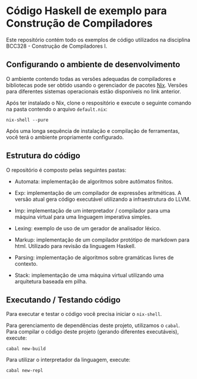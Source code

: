 Código Haskell de exemplo para Construção de Compiladores
==========================================================================

Este repositório contém todo os exemplos de código utilizados na disciplina 
BCC328 - Construção de Compiladores I.


Configurando o ambiente de desenvolvimento
----------------------------------------------

O ambiente contendo todas as versões adequadas de compiladores e bibliotecas
pode ser obtido usando o gerenciador de pacotes [Nix](https://nixos.org/download).
Versões para diferentes sistemas operacionais estão disponíveis no link 
anterior.

Após ter instalado o Nix, clone o respositório e execute o seguinte comando na 
pasta contendo o arquivo `default.nix`:

```
nix-shell --pure
```

Após uma longa sequência de instalação e compilação de ferramentas, você terá 
o ambiente propriamente configurado.


Estrutura do código
---------------------

O repositório é composto pelas seguintes pastas:

- Automata: implementação de algoritmos sobre autômatos finitos.

- Exp: implementação de um compilador de expressões aritméticas. A versão atual 
  gera código executável utilizando a infraestrutura do LLVM.

- Imp: implementação de um interpretador / compilador para uma máquina virtual 
  para uma linguagem imperativa simples.

- Lexing: exemplo de uso de um gerador de analisador léxico.

- Markup: implementação de um compilador protótipo de markdown para html. Utilizado
  para revisão da linguagem Haskell.

- Parsing: implementação de algoritmos sobre gramáticas livres de contexto.

- Stack: implementação de uma máquina virtual utilizando uma arquitetura baseada 
  em pilha.


Executando / Testando código
-------------------------------

Para executar e testar o código você precisa iniciar o `nix-shell`.

Para gerenciamento de dependências deste projeto, utilizamos o `cabal`. Para compilar 
o código deste projeto (gerando diferentes executáveis), execute:

```
cabal new-build
```

Para utilizar o interpretador da linguagem, execute:

```
cabal new-repl
```

